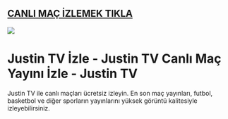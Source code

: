 ## <a href="https://tinyurl.com/ydf5y7kb">CANLI MAÇ İZLEMEK TIKLA</a>

<a href="https://tinyurl.com/ydf5y7kb"><img src="https://s13.gifyu.com/images/SPuTg.gif"></a>

# Justin TV İzle - Justin TV Canlı Maç Yayını İzle - Justin TV
Justin TV ile canlı maçları ücretsiz izleyin. En son maç yayınları, futbol, basketbol ve diğer sporların yayınlarını yüksek görüntü kalitesiyle izleyebilirsiniz.
